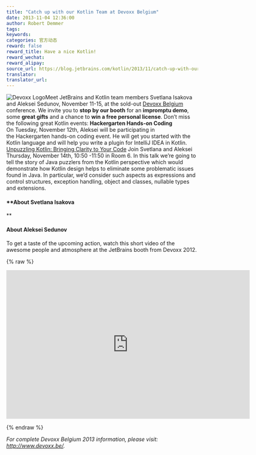 ```yaml
---
title: "Catch up with our Kotlin Team at Devoxx Belgium"
date: 2013-11-04 12:36:00
author: Robert Demmer
tags:
keywords:
categories: 官方动态
reward: false
reward_title: Have a nice Kotlin!
reward_wechat:
reward_alipay:
source_url: https://blog.jetbrains.com/kotlin/2013/11/catch-up-with-our-kotlin-team-at-devoxx-belgium/
translator:
translator_url:
---
```


<img alt="Devoxx Logo" class="alignright size-full wp-image-1359" data-recalc-dims="1" src="https://i2.wp.com/blog.jetbrains.com/kotlin/files/2013/11/devoxx_logo.jpg?resize=183%2C75&amp;ssl=1"/>Meet JetBrains and Kotlin team members Svetlana Isakova and Aleksei Sedunov, November 11-15, at the sold-out [Devoxx Belgium](http://www.devoxx.be/#/) conference. We invite you to **stop by our booth** for an **impromptu demo**, some **great gifts** and a chance to **win a free personal license**.
Don’t miss the following great Kotlin events:
**Hackergarten Hands-on Coding**
On Tuesday, November 12th, Aleksei will be participating in the Hackergarten hands-on coding event. He will get you started with the Kotlin language and will help you write a plugin for IntelliJ IDEA in Kotlin. [Unpuzzling Kotlin: Bringing Clarity to Your Code](http://www.devoxx.be/dv13-svetlana-isakova.html?presId=3575) Join Svetlana and Aleksei Thursday, November 14th, 10:50 -11:50 in Room 6. In this talk we’re going to tell the story of Java puzzlers from the Kotlin perspective which would demonstrate how Kotlin design helps to eliminate some problematic issues found in Java. In particular, we’d consider such aspects as expressions and control structures, exception handling, object and classes, nullable types and extensions.
#### **About Svetlana Isakova<a href="http://www.devoxx.be/dv13-svetlana-isakova.html?presId=3575"><br/>
</a>**

#### **About Aleksei Sedunov**

To get a taste of the upcoming action, watch this short video of the awesome people and atmosphere at the JetBrains booth from Devoxx 2012.

{% raw %}
<p><span class="embed-youtube" style="text-align:center; display: block;"><iframe allowfullscreen="true" class="youtube-player" height="390" src="https://www.youtube.com/embed/1PyBhozpQvw?version=3&amp;rel=1&amp;fs=1&amp;autohide=2&amp;showsearch=0&amp;showinfo=1&amp;iv_load_policy=1&amp;wmode=transparent" style="border:0;" type="text/html" width="640"></iframe></span></p>
{% endraw %}

*For complete Devoxx Belgium 2013 information, please visit: <a href="http://www.devoxx.be/" target="_blank" title="Devoxx Belgium 2013">http://www.devoxx.be/</a>.*
